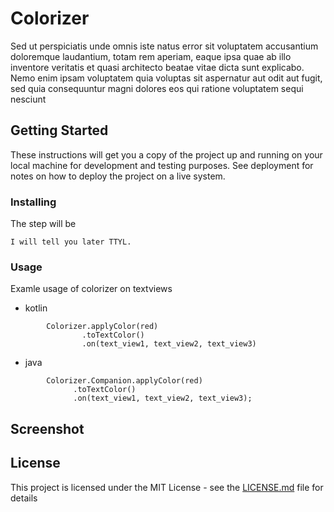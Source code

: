 # Colorizer

  Sed ut perspiciatis unde omnis iste natus error sit voluptatem accusantium doloremque laudantium, totam rem aperiam, eaque ipsa quae ab illo inventore veritatis et quasi architecto beatae vitae dicta sunt explicabo. Nemo enim ipsam voluptatem quia voluptas sit aspernatur aut odit aut fugit, sed quia consequuntur magni dolores eos qui ratione voluptatem sequi nesciunt
  
  ## Getting Started

These instructions will get you a copy of the project up and running on your local machine for development and testing purposes. See deployment for notes on how to deploy the project on a live system.

### Installing

The step will be

```
I will tell you later TTYL.
```

### Usage

Examle usage of colorizer on textviews
- kotlin

```
        Colorizer.applyColor(red)
                .toTextColor()
                .on(text_view1, text_view2, text_view3)
```

- java
```
        Colorizer.Companion.applyColor(red)
              .toTextColor()
              .on(text_view1, text_view2, text_view3);
```

  ## Screenshot
  
 ## License

This project is licensed under the MIT License - see the [LICENSE.md](LICENSE.md) file for details
